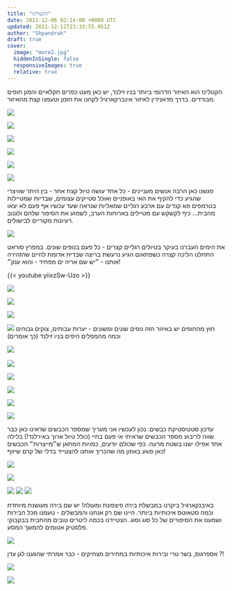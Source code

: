 ```yaml
---
title: "הקטלינז"
date: 2011-12-06 02:14:00 +0000 UTC
updated: 2011-12-11T23:33:55.951Z
author: "Shpandrak"
draft: true
cover:
  image: "more2.jpg"
  hiddenInSingle: false
  responsiveImages: true
  relative: true
---
```


הקטלינז הוא האיזור הדרומי ביותר בניו זילנד, יש כאן מעט כפרים חקלאיים והמון חופים מבודדים. בדרך מדאנידין לאיזור אינברקארגיל לקחנו את הזמן וטעמנו קצת מהאיזור.

![](blogger-image-310065022.jpg)

![](blogger-image--621674337.jpg)

![](blogger-image-241530126.jpg)

![](blogger-image--1505104172.jpg)

![](blogger-image--1146732088.jpg)

  
![](wd.jpg)

פגשנו כאן הרבה אנשים מעניינים - כל אחד עושה טיול קצת אחר - בין היתר שוויצרי שהגיע כדי להקיף את האי באופניים ואוכל סטייקים עצומים, שבדיות שמטיילות בטרמפים וזוג קנדים עם ארבע רגליים שמאליות שנראה שעד עכשיו אף פעם לא יצאו מהבית... כיף לקשקש עם מטיילים בארוחות הערב, לשמוע את הסיפור שלהם ולגנוב רעיונות מקוריים לבישולים.

![](blogger-image-321197573.jpg)

את הימים העברנו בעיקר בטיולים רגליים קצרים - כל פעם בנופים שונים. במפרץ סוראט התחלנו הליכה קצרה כשפתאום הגיע נרעשת בריצה שבדית אדומת לחיים שהזהירה אותנו - ״יש שם אריה ים מפחיד - והוא ענק״!

{{< youtube yiixzSw-Uzo >}}

![](nemlion.jpg)

![](meli.jpg)

![](blogger-image--1674112791.jpg)

![](li.jpg)
חוץ מהחופים יש באיזור הזה נופים שונים ומשונים - יערות עבותים, צוקים גבוהים וכמה מהמפלים היפים בניו זילנד (כך אומרים)

![](blogger-image--2130517743.jpg) 

![](blogger-image-442324499.jpg)

![](blogger-image-1336182046.jpg)

![](blogger-image-2078005726.jpg)

![](blogger-image-1381734617.jpg)

![](blogger-image--1934442795.jpg)

עדכון סטטיסטיקת כבשים: נכון לעכשיו אני מעריך שמספר הכבשים שראינו כאן כבר שווה לריבוע מספר הכבשים שראיתי אי פעם בחיי (כולל טיול ארוך באירלנד!) בלילה אחד אפילו ישנו בשטח מרעה. כפי שכולם יודעים, כמויות המתאן ש״מייצרות״ הכבשים כאן פוגע באוזון מה שהכריך אותנו להצטייד בדלי של קרם שיזוף!

![](blogger-image--1199586136.jpg)

![](blogger-image-1719287104.jpg)

![](more1.jpg)
![](more2.jpg)
![](more3.jpg)

באיבנקארגיל ביקרנו במבשלת בירה פיצפונת ומעולה! יש שם בירה מעושנת מיוחדת וכמה סטאוטס איכותיות ביותר. היינו שם רק אנחנו והמבשלים - טעמנו מכל הבירות ושמענו את הסיפורים של כל סוג וסוג. הצטיידנו בכמה ליטרים טובים מהחבית בבקבוקי פלסטיק אטומים להמשך המסע.

![](blogger-image-1943548208.jpg)

אספרגוס, בשר טרי ובירות איכותיות במחירים מצחיקים - כבר אמרתי שהגענו לגן עדן ?!



![](blogger-image--823106781.jpg)

![](blogger-image--433116467.jpg)

